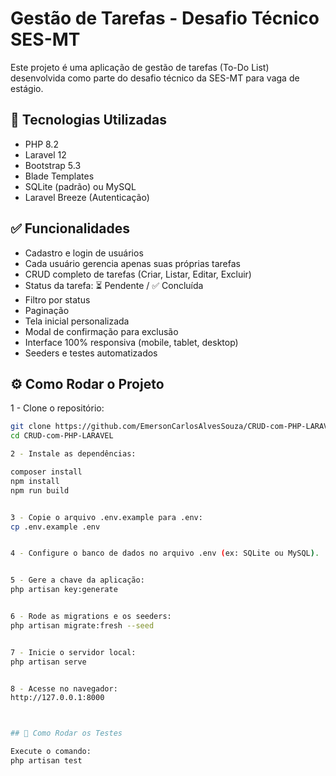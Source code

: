 # Gestão de Tarefas - Desafio Técnico SES-MT

Este projeto é uma aplicação de gestão de tarefas (To-Do List) desenvolvida como parte do desafio técnico da SES-MT para vaga de estágio.

## 🚀 Tecnologias Utilizadas

- PHP 8.2
- Laravel 12
- Bootstrap 5.3
- Blade Templates
- SQLite (padrão) ou MySQL
- Laravel Breeze (Autenticação)

## ✅ Funcionalidades

- Cadastro e login de usuários
- Cada usuário gerencia apenas suas próprias tarefas
- CRUD completo de tarefas (Criar, Listar, Editar, Excluir)
- Status da tarefa: ⏳ Pendente / ✅ Concluída
- Filtro por status
- Paginação
- Tela inicial personalizada
- Modal de confirmação para exclusão
- Interface 100% responsiva (mobile, tablet, desktop)
- Seeders e testes automatizados

## ⚙️ Como Rodar o Projeto

1 - Clone o repositório:
```bash
git clone https://github.com/EmersonCarlosAlvesSouza/CRUD-com-PHP-LARAVEL.git
cd CRUD-com-PHP-LARAVEL

2 - Instale as dependências:

composer install
npm install
npm run build


3 - Copie o arquivo .env.example para .env:
cp .env.example .env


4 - Configure o banco de dados no arquivo .env (ex: SQLite ou MySQL).


5 - Gere a chave da aplicação:
php artisan key:generate


6 - Rode as migrations e os seeders:
php artisan migrate:fresh --seed


7 - Inicie o servidor local:
php artisan serve


8 - Acesse no navegador:
http://127.0.0.1:8000



## 🧪 Como Rodar os Testes

Execute o comando:
php artisan test

